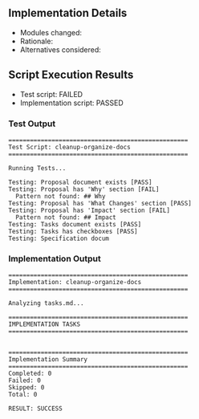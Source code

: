 
## Implementation Details

- Modules changed:
- Rationale:
- Alternatives considered:

## Script Execution Results

- Test script: FAILED
- Implementation script: PASSED

### Test Output
```
==================================================
Test Script: cleanup-organize-docs
==================================================

Running Tests...

Testing: Proposal document exists [PASS]
Testing: Proposal has 'Why' section [FAIL]
  Pattern not found: ## Why
Testing: Proposal has 'What Changes' section [PASS]
Testing: Proposal has 'Impact' section [FAIL]
  Pattern not found: ## Impact
Testing: Tasks document exists [PASS]
Testing: Tasks has checkboxes [PASS]
Testing: Specification docum
```

### Implementation Output
```
==================================================
Implementation: cleanup-organize-docs
==================================================

Analyzing tasks.md...

==================================================
IMPLEMENTATION TASKS
==================================================


==================================================
Implementation Summary
==================================================
Completed: 0
Failed: 0
Skipped: 0
Total: 0

RESULT: SUCCESS

```
